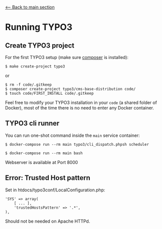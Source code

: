 [<-- Back to main section](../README.md)

# Running TYPO3

## Create TYPO3 project

For the first TYPO3 setup (make sure [composer](https://getcomposer.org/) is installed):

    $ make create-project typo3

or

    $ rm -f code/.gitkeep
    $ composer create-project typo3/cms-base-distribution code/
    $ touch code/FIRST_INSTALL code/.gitkeep


Feel free to modify your TYPO3 installation in your `code` (a shared folder of Docker),
most of the time there is no need to enter any Docker container.


## TYPO3 cli runner

You can run one-shot command inside the `main` service container:

    $ docker-compose run --rm main typo3/cli_dispatch.phpsh scheduler

    $ docker-compose run --rm main bash

Webserver is available at Port 8000


## Error: Trusted Host pattern

Set in htdocs/typo3conf/LocalConfiguration.php:

    'SYS' => array(
        [ ... ],
        'trustedHostsPattern' => '.*',
    ),

Should not be needed on Apache HTTPd.
